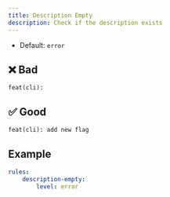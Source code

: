 ```yaml
---
title: Description Empty
description: Check if the description exists
---
```


* Default: `error`

## ❌ Bad

```console
feat(cli): 
```

## ✅ Good

```console
feat(cli): add new flag
```

## Example

```yaml
rules:
    description-empty:
        level: error
```
